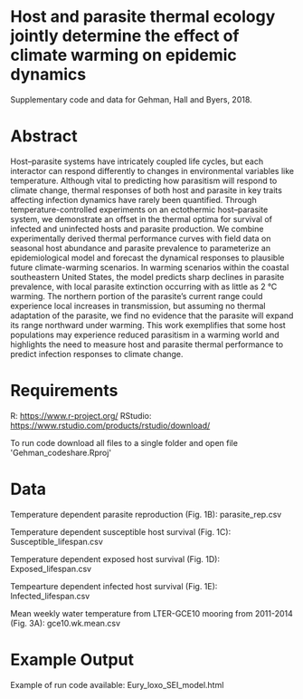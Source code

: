 # Host and parasite thermal ecology jointly determine the effect of climate warming on epidemic dynamics

Supplementary code and data for Gehman, Hall and Byers, 2018. 

# Abstract
Host–parasite systems have intricately coupled life cycles, but each
interactor can respond differently to changes in environmental
variables like temperature. Although vital to predicting how parasitism
will respond to climate change, thermal responses of both
host and parasite in key traits affecting infection dynamics have
rarely been quantified. Through temperature-controlled experiments
on an ectothermic host–parasite system, we demonstrate
an offset in the thermal optima for survival of infected and uninfected
hosts and parasite production. We combine experimentally
derived thermal performance curves with field data on
seasonal host abundance and parasite prevalence to parameterize
an epidemiological model and forecast the dynamical responses to
plausible future climate-warming scenarios. In warming scenarios
within the coastal southeastern United States, the model predicts
sharp declines in parasite prevalence, with local parasite extinction
occurring with as little as 2 °C warming. The northern portion of
the parasite’s current range could experience local increases in
transmission, but assuming no thermal adaptation of the parasite,
we find no evidence that the parasite will expand its range northward
under warming. This work exemplifies that some host populations
may experience reduced parasitism in a warming world
and highlights the need to measure host and parasite thermal
performance to predict infection responses to climate change.

# Requirements

R: https://www.r-project.org/
RStudio: https://www.rstudio.com/products/rstudio/download/

To run code download all files to a single folder and open file 'Gehman_codeshare.Rproj'

# Data
Temperature dependent parasite reproduction (Fig. 1B): parasite_rep.csv

Temperature dependent susceptible host survival (Fig. 1C): Susceptible_lifespan.csv

Temperature dependent exposed host survival (Fig. 1D): Exposed_lifespan.csv

Tempearture dependent infected host survival (Fig. 1E): Infected_lifespan.csv

Mean weekly water temperature from LTER-GCE10 mooring from 2011-2014 (Fig. 3A): gce10.wk.mean.csv

# Example Output
Example of run code available: Eury_loxo_SEI_model.html
